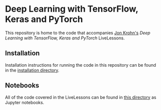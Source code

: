 # Deep Learning with TensorFlow, Keras and PyTorch

This repository is home to the code that accompanies [Jon Krohn's](www.jonkrohn.com) *Deep Learning with TensorFlow, Keras and PyTorch* LiveLessons. 

## Installation

Installation instructions for running the code in this repository can be found in the [installation directory](https://github.com/jonkrohn/DLTFpT/tree/master/installation).

## Notebooks

All of the code covered in the LiveLessons can be found in [this directory](https://github.com/jonkrohn/DLTFpT/tree/master/notebooks) as Jupyter notebooks.
